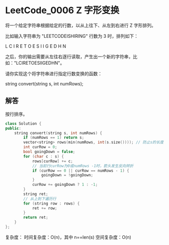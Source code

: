 
# LeetCode_0006 Z 字形变换


将一个给定字符串根据给定的行数，以从上往下、从左到右进行 Z 字形排列。

比如输入字符串为 "LEETCODEISHIRING" 行数为 3 时，排列如下：

L   C   I   R
E T O E S I I G
E   D   H   N

之后，你的输出需要从左往右逐行读取，产生出一个新的字符串，比如："LCIRETOESIIGEDHN"。

请你实现这个将字符串进行指定行数变换的函数：

string convert(string s, int numRows);


## 解答
按行排序。

```C++
class Solution {
public:
	string convert(string s, int numRows) {
		if (numRows == 1) return s;
		vector<string> rows(min(numRows, int(s.size()))); // 防止s的长度小于行数
		int curRow = 0;
		bool goingDown = false;
		for (char c : s) {
			rows[curRow] += c;
            // 当前行curRow为0或numRows -1时，箭头发生反向转折
			if (curRow == 0 || curRow == numRows - 1) {
				goingDown = !goingDown;
			}
			curRow += goingDown ? 1 : -1;
		}
		string ret;
        // 从上到下遍历行
		for (string row : rows) {
			ret += row;
		}
		return ret;
	}
};
```

复杂度：
时间复杂度：O(n)，其中 n==len(s)
空间复杂度：O(n)
